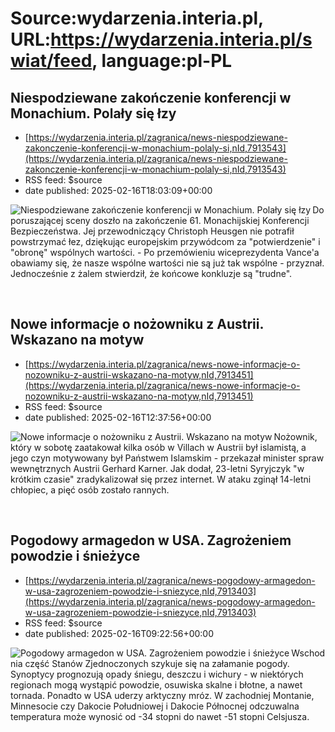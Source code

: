 # Source:wydarzenia.interia.pl, URL:https://wydarzenia.interia.pl/swiat/feed, language:pl-PL

## Niespodziewane zakończenie konferencji w Monachium. Polały się łzy
 - [https://wydarzenia.interia.pl/zagranica/news-niespodziewane-zakonczenie-konferencji-w-monachium-polaly-si,nId,7913543](https://wydarzenia.interia.pl/zagranica/news-niespodziewane-zakonczenie-konferencji-w-monachium-polaly-si,nId,7913543)
 - RSS feed: $source
 - date published: 2025-02-16T18:03:09+00:00

<p><a href="https://wydarzenia.interia.pl/zagranica/news-niespodziewane-zakonczenie-konferencji-w-monachium-polaly-si,nId,7913543"><img src="https://i.iplsc.com/niespodziewane-zakonczenie-konferencji-w-monachium-polaly-si/000KLXBPQU1LY06U-C321.jpg" alt="Niespodziewane zakończenie konferencji w Monachium. Polały się łzy" align="left" /></a>Do poruszającej sceny doszło na zakończenie 61. Monachijskiej Konferencji Bezpieczeństwa. Jej przewodniczący Christoph Heusgen nie potrafił powstrzymać łez, dziękując europejskim przywódcom za &quot;potwierdzenie&quot; i &quot;obronę&quot; wspólnych wartości. - Po przemówieniu wiceprezydenta Vance'a obawiamy się, że nasze wspólne wartości nie są już tak wspólne - przyznał. Jednocześnie z żalem stwierdził, że końcowe konkluzje są &quot;trudne&quot;.</p><br clear="all" />

## Nowe informacje o nożowniku z Austrii. Wskazano na motyw
 - [https://wydarzenia.interia.pl/zagranica/news-nowe-informacje-o-nozowniku-z-austrii-wskazano-na-motyw,nId,7913451](https://wydarzenia.interia.pl/zagranica/news-nowe-informacje-o-nozowniku-z-austrii-wskazano-na-motyw,nId,7913451)
 - RSS feed: $source
 - date published: 2025-02-16T12:37:56+00:00

<p><a href="https://wydarzenia.interia.pl/zagranica/news-nowe-informacje-o-nozowniku-z-austrii-wskazano-na-motyw,nId,7913451"><img src="https://i.iplsc.com/nowe-informacje-o-nozowniku-z-austrii-wskazano-na-motyw/000KLVK816UTI2ST-C321.jpg" alt="Nowe informacje o nożowniku z Austrii. Wskazano na motyw" align="left" /></a>Nożownik, który w sobotę zaatakował kilka osób w Villach w Austrii był islamistą, a jego czyn motywowany był Państwem Islamskim - przekazał minister spraw wewnętrznych Austrii Gerhard Karner. Jak dodał, 23-letni Syryjczyk &quot;w krótkim czasie&quot; zradykalizował się przez internet. W ataku zginął 14-letni chłopiec, a pięć osób zostało rannych.</p><br clear="all" />

## Pogodowy armagedon w USA. Zagrożeniem powodzie i śnieżyce
 - [https://wydarzenia.interia.pl/zagranica/news-pogodowy-armagedon-w-usa-zagrozeniem-powodzie-i-sniezyce,nId,7913403](https://wydarzenia.interia.pl/zagranica/news-pogodowy-armagedon-w-usa-zagrozeniem-powodzie-i-sniezyce,nId,7913403)
 - RSS feed: $source
 - date published: 2025-02-16T09:22:56+00:00

<p><a href="https://wydarzenia.interia.pl/zagranica/news-pogodowy-armagedon-w-usa-zagrozeniem-powodzie-i-sniezyce,nId,7913403"><img src="https://i.iplsc.com/pogodowy-armagedon-w-usa-zagrozeniem-powodzie-i-sniezyce/000KLV6QV1F5EN03-C321.jpg" alt="Pogodowy armagedon w USA. Zagrożeniem powodzie i śnieżyce" align="left" /></a>Wschodnia część Stanów Zjednoczonych szykuje się na załamanie pogody. Synoptycy prognozują opady śniegu, deszczu i wichury - w niektórych regionach mogą wystąpić powodzie, osuwiska skalne i błotne, a nawet tornada. Ponadto w USA uderzy arktyczny mróz. W zachodniej Montanie, Minnesocie czy Dakocie Południowej i Dakocie Północnej odczuwalna temperatura może wynosić od -34 stopni do nawet -51 stopni Celsjusza.</p><br clear="all" />

